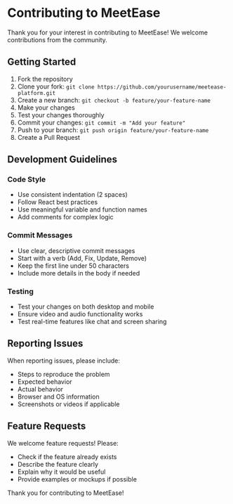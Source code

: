 # Contributing to MeetEase

Thank you for your interest in contributing to MeetEase! We welcome contributions from the community.

## Getting Started

1. Fork the repository
2. Clone your fork: `git clone https://github.com/yourusername/meetease-platform.git`
3. Create a new branch: `git checkout -b feature/your-feature-name`
4. Make your changes
5. Test your changes thoroughly
6. Commit your changes: `git commit -m "Add your feature"`
7. Push to your branch: `git push origin feature/your-feature-name`
8. Create a Pull Request

## Development Guidelines

### Code Style

- Use consistent indentation (2 spaces)
- Follow React best practices
- Use meaningful variable and function names
- Add comments for complex logic

### Commit Messages

- Use clear, descriptive commit messages
- Start with a verb (Add, Fix, Update, Remove)
- Keep the first line under 50 characters
- Include more details in the body if needed

### Testing

- Test your changes on both desktop and mobile
- Ensure video and audio functionality works
- Test real-time features like chat and screen sharing

## Reporting Issues

When reporting issues, please include:

- Steps to reproduce the problem
- Expected behavior
- Actual behavior
- Browser and OS information
- Screenshots or videos if applicable

## Feature Requests

We welcome feature requests! Please:

- Check if the feature already exists
- Describe the feature clearly
- Explain why it would be useful
- Provide examples or mockups if possible

Thank you for contributing to MeetEase!
